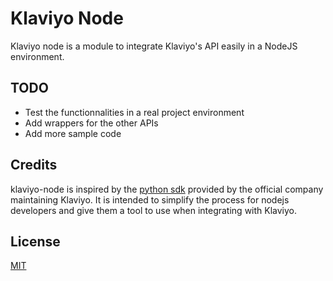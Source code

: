 # Klaviyo Node

Klaviyo node is a module to integrate Klaviyo's API easily in a NodeJS environment.

## TODO

- Test the functionnalities in a real project environment
- Add wrappers for the other APIs
- Add more sample code

## Credits

klaviyo-node is inspired by the [python sdk](https://github.com/klaviyo/python-klaviyo) provided by the official company maintaining Klaviyo. It is intended to simplify the process for nodejs developers and give them a tool to use when integrating with Klaviyo.

## License

[MIT](LICENSE)